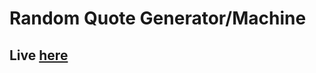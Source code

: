 # Random Quote Generator/Machine

## Live [here](https://kratos462.github.io/RandomQuoteMachine.html)
